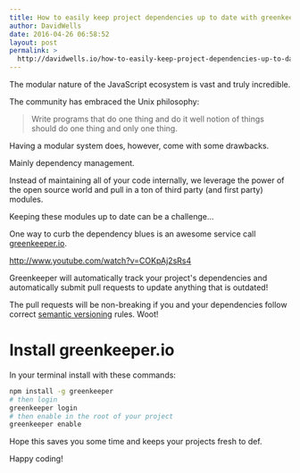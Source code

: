 ```yaml
---
title: How to easily keep project dependencies up to date with greenkeeper.io
author: DavidWells
date: 2016-04-26 06:58:52
layout: post
permalink: >
  http://davidwells.io/how-to-easily-keep-project-dependencies-up-to-date-with-greenkeeper-io/
---
```


The modular nature of the JavaScript ecosystem is vast and truly incredible.

The community has embraced the Unix philosophy:

> Write programs that do one thing and do it well notion of things should do one thing and only one thing.

Having a modular system does, however, come with some drawbacks.

Mainly dependency management.

Instead of maintaining all of your code internally, we leverage the power of the open source world and pull in a ton of third party (and first party) modules.

Keeping these modules up to date can be a challenge...

One way to curb the dependency blues is an awesome service call [greenkeeper.io](https://greenkeeper.io/).

http://www.youtube.com/watch?v=COKpAj2sRs4

Greenkeeper will automatically track your project's dependencies and automatically submit pull requests to update anything that is outdated!

The pull requests will be non-breaking if you and your dependencies follow correct [semantic versioning](https://docs.npmjs.com/getting-started/semantic-versioning) rules. Woot!

# Install greenkeeper.io

In your terminal install with these commands:

```bash
npm install -g greenkeeper
# then login
greenkeeper login
# then enable in the root of your project
greenkeeper enable
```

Hope this saves you some time and keeps your projects fresh to def.

Happy coding!
